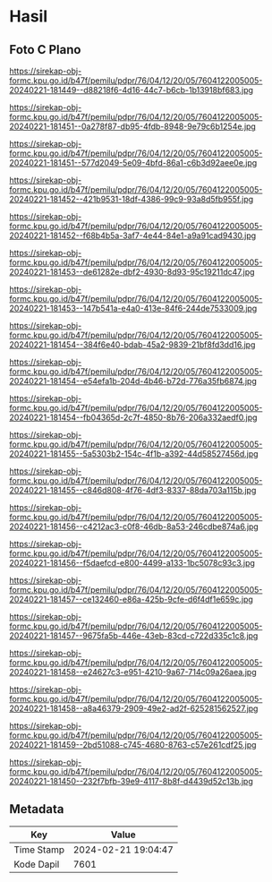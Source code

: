 # Hasil

## Foto C Plano

https://sirekap-obj-formc.kpu.go.id/b47f/pemilu/pdpr/76/04/12/20/05/7604122005005-20240221-181449--d88218f6-4d16-44c7-b6cb-1b13918bf683.jpg

https://sirekap-obj-formc.kpu.go.id/b47f/pemilu/pdpr/76/04/12/20/05/7604122005005-20240221-181451--0a278f87-db95-4fdb-8948-9e79c6b1254e.jpg

https://sirekap-obj-formc.kpu.go.id/b47f/pemilu/pdpr/76/04/12/20/05/7604122005005-20240221-181451--577d2049-5e09-4bfd-86a1-c6b3d92aee0e.jpg

https://sirekap-obj-formc.kpu.go.id/b47f/pemilu/pdpr/76/04/12/20/05/7604122005005-20240221-181452--421b9531-18df-4386-99c9-93a8d5fb955f.jpg

https://sirekap-obj-formc.kpu.go.id/b47f/pemilu/pdpr/76/04/12/20/05/7604122005005-20240221-181452--f68b4b5a-3af7-4e44-84e1-a9a91cad9430.jpg

https://sirekap-obj-formc.kpu.go.id/b47f/pemilu/pdpr/76/04/12/20/05/7604122005005-20240221-181453--de61282e-dbf2-4930-8d93-95c19211dc47.jpg

https://sirekap-obj-formc.kpu.go.id/b47f/pemilu/pdpr/76/04/12/20/05/7604122005005-20240221-181453--147b541a-e4a0-413e-84f6-244de7533009.jpg

https://sirekap-obj-formc.kpu.go.id/b47f/pemilu/pdpr/76/04/12/20/05/7604122005005-20240221-181454--384f6e40-bdab-45a2-9839-21bf8fd3dd16.jpg

https://sirekap-obj-formc.kpu.go.id/b47f/pemilu/pdpr/76/04/12/20/05/7604122005005-20240221-181454--e54efa1b-204d-4b46-b72d-776a35fb6874.jpg

https://sirekap-obj-formc.kpu.go.id/b47f/pemilu/pdpr/76/04/12/20/05/7604122005005-20240221-181454--fb04365d-2c7f-4850-8b76-206a332aedf0.jpg

https://sirekap-obj-formc.kpu.go.id/b47f/pemilu/pdpr/76/04/12/20/05/7604122005005-20240221-181455--5a5303b2-154c-4f1b-a392-44d58527456d.jpg

https://sirekap-obj-formc.kpu.go.id/b47f/pemilu/pdpr/76/04/12/20/05/7604122005005-20240221-181455--c846d808-4f76-4df3-8337-88da703a115b.jpg

https://sirekap-obj-formc.kpu.go.id/b47f/pemilu/pdpr/76/04/12/20/05/7604122005005-20240221-181456--c4212ac3-c0f8-46db-8a53-246cdbe874a6.jpg

https://sirekap-obj-formc.kpu.go.id/b47f/pemilu/pdpr/76/04/12/20/05/7604122005005-20240221-181456--f5daefcd-e800-4499-a133-1bc5078c93c3.jpg

https://sirekap-obj-formc.kpu.go.id/b47f/pemilu/pdpr/76/04/12/20/05/7604122005005-20240221-181457--ce132460-e86a-425b-9cfe-d6f4df1e659c.jpg

https://sirekap-obj-formc.kpu.go.id/b47f/pemilu/pdpr/76/04/12/20/05/7604122005005-20240221-181457--9675fa5b-446e-43eb-83cd-c722d335c1c8.jpg

https://sirekap-obj-formc.kpu.go.id/b47f/pemilu/pdpr/76/04/12/20/05/7604122005005-20240221-181458--e24627c3-e951-4210-9a67-714c09a26aea.jpg

https://sirekap-obj-formc.kpu.go.id/b47f/pemilu/pdpr/76/04/12/20/05/7604122005005-20240221-181458--a8a46379-2909-49e2-ad2f-625281562527.jpg

https://sirekap-obj-formc.kpu.go.id/b47f/pemilu/pdpr/76/04/12/20/05/7604122005005-20240221-181459--2bd51088-c745-4680-8763-c57e261cdf25.jpg

https://sirekap-obj-formc.kpu.go.id/b47f/pemilu/pdpr/76/04/12/20/05/7604122005005-20240221-181450--232f7bfb-39e9-4117-8b8f-d4439d52c13b.jpg


## Metadata

| Key        | Value               |
| ---------- | ------------------- |
| Time Stamp | 2024-02-21 19:04:47 |
| Kode Dapil | 7601                |



